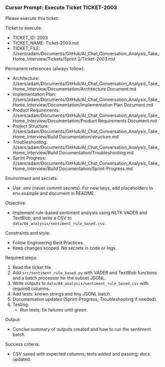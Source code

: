 ### Cursor Prompt: Execute Ticket TICKET-2003

Please execute this ticket:

Ticket to execute:
- TICKET_ID: 2003
- TICKET_NAME: Ticket-2003.md
- TICKET_FILE: /Users/adam/Documents/GitHub/AI_Chat_Conversation_Analysis_Take_Home_Interview/Tickets/Sprint 2/Ticket-2003.md

Permanent references (always follow):
- Architecture: /Users/adam/Documents/GitHub/AI_Chat_Conversation_Analysis_Take_Home_Interview/Documentation/Architecture Document.md
- Implementation Plan: /Users/adam/Documents/GitHub/AI_Chat_Conversation_Analysis_Take_Home_Interview/Documentation/Implementation Plan Document.md
- Product Requirements: /Users/adam/Documents/GitHub/AI_Chat_Conversation_Analysis_Take_Home_Interview/Documentation/Product Requirements Document.md
- Project Structure: /Users/adam/Documents/GitHub/AI_Chat_Conversation_Analysis_Take_Home_Interview/Build Documentation/structure.md
- Troubleshooting: /Users/adam/Documents/GitHub/AI_Chat_Conversation_Analysis_Take_Home_Interview/Build Documentation/Troubleshooting.md
- Sprint Progress: /Users/adam/Documents/GitHub/AI_Chat_Conversation_Analysis_Take_Home_Interview/Build Documentation/Sprint-Progress.md

Environment and secrets:
- Use .env (never commit secrets). For new keys, add placeholders to env.example and document in README.

Objective:
- Implement rule-based sentiment analysis using NLTK VADER and TextBlob, and write a CSV to `data/04_analysis/sentiment_rule_based.csv`.

Constraints and style:
- Follow Engineering Best Practices.
- Keep changes scoped. No secrets in code or logs.

Required steps:
1) Read the ticket file.
2) Add `src/sentiment_rule_based.py` with VADER and TextBlob functions and a batch processor for the subset JSONL.
3) Write outputs to `data/04_analysis/sentiment_rule_based.csv` with required columns.
4) Add tests: known strings and tiny JSONL batch.
5) Documentation updates (Sprint-Progress, Troubleshooting if needed).
6) Testing:
   - Run tests; fix failures until green.

Output:
- Concise summary of outputs created and how to run the sentiment batch.

Success criteria:
- CSV saved with expected columns; tests added and passing; docs updated. 
